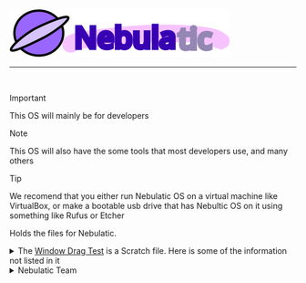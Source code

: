 <a href="https://github.com/nebulaticofficial/nebulatic-os">![Nebulatic](costume3.png)</a>
______________________________________________________________
<br>

> [!IMPORTANT]
> This OS will mainly be for developers

> [!NOTE]
> This OS will also have the some tools that most developers use, and many others

> [!TIP]
> We recomend that you either run Nebulatic OS on a virtual machine like VirtualBox, or make a bootable usb drive that has Nebultic OS on it using something like Rufus or Etcher

Holds the files for Nebulatic.
<details closed>
<summary>The <a href="https://github.com/NebulaticOfficial/Nebulatic-OS/raw/main/Window%20Drag%20Test%20%7C%20Working%20Elements%203.sb3">Window Drag Test</a> is a Scratch file. Here is some of the information not listed in it</summary>
<br>
This is going to be a demo for a functional operating system called “Nebulatic” that won’t come out in a while. You can drag the window, close the window, maximize and minimize the window, reopen the window, and etc. This can only open 1 window.
Updates for the operating system on one of the 3 following GitHub accounts:
<br>
<a href="https://github.com/gitventurer">@gitventurer</a>
<br>
<a href="https://github.com/xrg2014">@XRG2014</a>
<br>
<a href="https://github.com/nebulaticofficial">@NebulaticOfficial</a>
<br>
<br>
The ISO will be released on the Internet Archive and on the GitHub account of <a href="https://github.com/nebulaticofficial">@NebulaticOfficial</a>.
</details>
<details closed>
<summary>Nebulatic Team</summary>
<br>
Developers:
<br>
<a href="https://github.com/gitventurer">@gitventurer</a>
<br>
<a href="https://github.com/xrg2014">@XRG2014</a>
<br>
<br>
Release Pages and Nebulatic Repos:
<br>
<a href="https://github.com/nebulaticofficial">@NebulaticOfficial</a>
</details>
